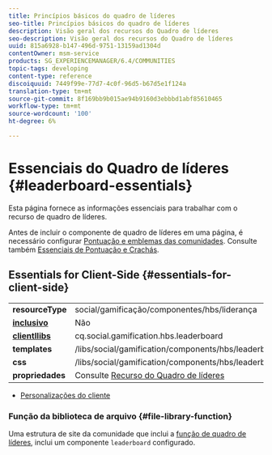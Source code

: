 ```yaml
---
title: Princípios básicos do quadro de líderes
seo-title: Princípios básicos do quadro de líderes
description: Visão geral dos recursos do Quadro de líderes
seo-description: Visão geral dos recursos do Quadro de líderes
uuid: 815a6928-b147-496d-9751-13159ad1304d
contentOwner: msm-service
products: SG_EXPERIENCEMANAGER/6.4/COMMUNITIES
topic-tags: developing
content-type: reference
discoiquuid: 7449f99e-77d7-4c0f-96d5-b67d5e1f124a
translation-type: tm+mt
source-git-commit: 8f169bb9b015ae94b9160d3ebbbd1abf85610465
workflow-type: tm+mt
source-wordcount: '100'
ht-degree: 6%

---
```



# Essenciais do Quadro de líderes {#leaderboard-essentials}

Esta página fornece as informações essenciais para trabalhar com o recurso de quadro de líderes.

Antes de incluir o componente de quadro de líderes em uma página, é necessário configurar [Pontuação e emblemas das comunidades](implementing-scoring.md). Consulte também [Essenciais de Pontuação e Crachás](configure-scoring.md).

## Essentials for Client-Side {#essentials-for-client-side}

<table> 
 <tbody>
  <tr>
   <td> <strong>resourceType</strong></td> 
   <td>social/gamificação/componentes/hbs/liderança</td> 
  </tr>
  <tr>
   <td> <a href="scf.md#add-or-include-a-communities-component"><strong>inclusivo</strong></a></td> 
   <td>Não</td> 
  </tr>
  <tr>
   <td> <a href="clientlibs.md"><strong>clientllibs</strong></a></td> 
   <td>cq.social.gamification.hbs.leaderboard</td> 
  </tr>
  <tr>
   <td> <strong>templates</strong></td> 
   <td> /libs/social/gamification/components/hbs/leaderboard/leaderboard.hbs<br /> </td> 
  </tr>
  <tr>
   <td> <strong>css</strong></td> 
   <td> /libs/social/gamification/components/hbs/leaderboard/clientlibs/leaderboard.css</td> 
  </tr>
  <tr>
   <td><strong> propriedades</strong></td> 
   <td>Consulte <a href="enabling-leaderboard.md">Recurso do Quadro de líderes</a></td> 
  </tr>
 </tbody>
</table>

* [Personalizações do cliente](client-customize.md)

### Função da biblioteca de arquivo {#file-library-function}

Uma estrutura de site da comunidade que inclui a [função de quadro de líderes](functions.md#leaderboard-function), inclui um componente `leaderboard` configurado.
